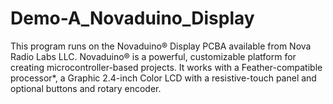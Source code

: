 # Demo-A_Novaduino_Display
This program runs on the Novaduino® Display PCBA available from Nova Radio Labs LLC. Novaduino® is a powerful, customizable platform for creating microcontroller-based projects. It works with a Feather-compatible processor*, a Graphic 2.4-inch Color LCD with a resistive-touch panel and optional buttons and rotary encoder.

